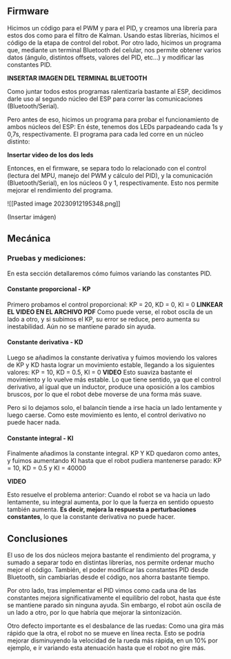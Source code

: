 


## Firmware

Hicimos un código para el PWM y para el PID, y creamos una librería para estos dos como para el filtro de Kalman.
Usando estas librerías, hicimos el código de la etapa de control del robot.
Por otro lado, hicimos un programa que, mediante un terminal Bluetooth del celular, nos permite obtener varios datos (ángulo, distintos offsets, valores del PID, etc...) y modificar las constantes PID.

**INSERTAR IMAGEN DEL TERMINAL BLUETOOTH**

Como juntar todos estos programas ralentizaría bastante al ESP, decidimos darle uso al segundo núcleo del ESP para correr las comunicaciones  (Bluetooth/Serial).

Pero antes de eso, hicimos un programa para probar el funcionamiento de ambos núcleos del ESP: En éste, tenemos dos LEDs parpadeando cada 1s y 0,7s, respectivamente. El programa para cada led corre en un núcleo distinto:

**Insertar video de los dos leds**

Entonces, en el firmware, se separa todo lo relacionado con el control (lectura del MPU, manejo del PWM y cálculo del PID), y la comunicación (Bluetooth/Serial), en los núcleos 0 y 1, respectivamente. Esto nos permite mejorar el rendimiento del programa.





![[Pasted image 20230912195348.png]]

(Insertar imágen)

## Mecánica

### Pruebas y mediciones:

En esta sección detallaremos cómo fuimos variando las constantes PID.
#### Constante proporcional - KP

Primero probamos el control proporcional: 
KP = 20, KD = 0, KI = 0
**LINKEAR EL VIDEO EN EL ARCHIVO PDF**
Como puede verse, el robot oscila de un lado a otro, y si subimos el KP, su error se reduce, pero aumenta su inestabilidad. Aún no se mantiene parado sin ayuda.

#### Constante derivativa - KD

Luego se añadimos la constante derivativa y fuimos moviendo los valores de KP y KD hasta lograr un movimiento estable, llegando a los siguientes valores:
KP = 10, KD = 0.5, KI = 0
**VIDEO**
Esto suaviza bastante el movimiento y lo vuelve más estable. Lo que tiene sentido, ya que el control derivativo, al igual que un inductor, produce una oposición a los cambios bruscos, por lo que el robot debe moverse de una forma más suave.

Pero si lo dejamos solo, el balancín tiende a irse hacia un lado lentamente y luego caerse. Como este movimiento es lento, el control derivativo no puede hacer nada. 


#### Constante integral - KI

Finalmente añadimos la constante integral. KP Y KD quedaron como antes, y fuimos aumentando KI hasta que el robot pudiera mantenerse parado:
KP = 10, KD = 0.5 y KI = 40000

**VIDEO**

Esto resuelve el problema anterior: Cuando el robot se va hacia un lado lentamente, su integral aumenta, por lo que la fuerza en sentido opuesto también aumenta. **Es decir, mejora la respuesta a perturbaciones constantes**, lo que la constante derivativa no puede hacer.



## Conclusiones

El uso de los dos núcleos mejora bastante el rendimiento del programa, y sumado a separar todo en distintas librerías, nos permite ordenar mucho mejor el código. También, el poder modificar las constantes PID desde Bluetooth, sin cambiarlas desde el código, nos ahorra bastante tiempo.

Por otro lado, tras implementar el PID vimos como cada una de las constantes mejora significativamente el equilibrio del robot, hasta que éste se mantiene parado sin ninguna ayuda. Sin embargo, el robot aún oscila de un lado a otro, por lo que habría que mejorar la sintonización.

Otro defecto importante es el desbalance de las ruedas: Como una gira más rápido que la otra, el robot no se mueve en línea recta. Esto se podría mejorar disminuyendo la velocidad de la rueda más rápida, en un 10% por ejemplo, e ir variando esta atenuación hasta que el robot no gire más.